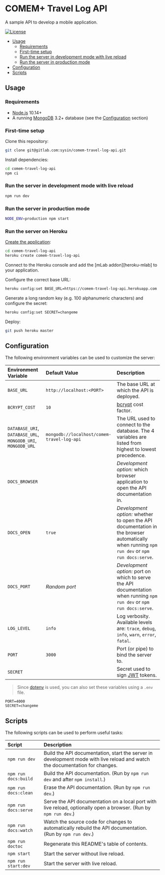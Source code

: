 # COMEM+ Travel Log API

A sample API to develop a mobile application.

[![License](https://img.shields.io/badge/License-MIT-blue.svg)](LICENSE.txt)

<!-- START doctoc generated TOC please keep comment here to allow auto update -->
<!-- DON'T EDIT THIS SECTION, INSTEAD RE-RUN doctoc TO UPDATE -->


- [Usage](#usage)
    - [Requirements](#requirements)
    - [First-time setup](#first-time-setup)
    - [Run the server in development mode with live reload](#run-the-server-in-development-mode-with-live-reload)
    - [Run the server in production mode](#run-the-server-in-production-mode)
- [Configuration](#configuration)
- [Scripts](#scripts)

<!-- END doctoc generated TOC please keep comment here to allow auto update -->



## Usage

### Requirements

* [Node.js][node] 10.14+
* A running [MongoDB][mongodb] 3.2+ database (see the [Configuration](#configuration) section)

### First-time setup

Clone this repository:

```bash
git clone git@gitlab.com:sysin/comem-travel-log-api.git
```

Install dependencies:

```bash
cd comem-travel-log-api
npm ci
```

### Run the server in development mode with live reload

```bash
npm run dev
```

### Run the server in production mode

```bash
NODE_ENV=production npm start
```

### Run the server on Heroku

[Create the application][heroku-create]:

```bash
cd comem-travel-log-api
heroku create comem-travel-log-api
```

Connect to the Heroku console and add the [mLab addon][heroku-mlab] to your application.

Configure the correct base URL:

```bash
heroku config:set BASE_URL=https://comem-travel-log-api.herokuapp.com
```

Generate a long random key (e.g. 100 alphanumeric characters) and configure the secret:

```bash
heroku config:set SECRET=changeme
```

Deploy:

```bash
git push heroku master
```



## Configuration

The following environment variables can be used to customize the server:

Environment Variable                                         | Default Value                              | Description
:---                                                         | :---                                       | :---
`BASE_URL`                                                   | `http://localhost:<PORT>`                  | The base URL at which the API is deployed.
`BCRYPT_COST`                                                | `10`                                       | [bcrypt][bcrypt] cost factor.
`DATABASE_URI`, `DATABASE_URL`, `MONGODB_URI`, `MONGODB_URL` | `mongodb://localhost/comem-travel-log-api` | The URL used to connect to the database. The 4 variables are listed from highest to lowest precedence.
`DOCS_BROWSER`                                               |                                            | *Development option:* which browser application to open the API documentation in.
`DOCS_OPEN`                                                  | `true`                                     | *Development option:* whether to open the API documentation in the browser automatically when running `npm run dev` or `npm run docs:serve`.
`DOCS_PORT`                                                  | *Random port*                              | *Development option:* port on which to serve the API documentation when running `npm run dev` or `npm run docs:serve`.
`LOG_LEVEL`                                                  | `info`                                     | Log verbosity. Available levels are: `trace`, `debug`, `info`, `warn`, `error`, `fatal`.
`PORT`                                                       | `3000`                                     | Port (or pipe) to bind the server to.
`SECRET`                                                     |                                            | Secret used to sign [JWT][jwt] tokens.

> Since [dotenv][dotenv] is used, you can also set these variables using a `.env` file.

```
PORT=4000
SECRET=changeme
```



## Scripts

The following scripts can be used to perform useful tasks:

Script               | Description
:---                 | :---
`npm run dev`        | Build the API documentation, start the server in development mode with live reload and watch the documentation for changes.
`npm run docs:build` | Build the API documentation. (Run by `npm run dev` and after `npm install`.)
`npm run docs:clean` | Erase the API documentation. (Run by `npm run dev`.)
`npm run docs:serve` | Serve the API documentation on a local port with live reload, optionally open a browser. (Run by `npm run dev`.)
`npm run docs:watch` | Watch the source code for changes to automatically rebuild the API documentation. (Run by `npm run dev`.)
`npm run doctoc`     | Regenerate this README's table of contents.
`npm start`          | Start the server without live reload.
`npm run start:dev`  | Start the server with live reload.




[bcrypt]: https://en.wikipedia.org/wiki/Bcrypt
[dotenv]: https://www.npmjs.com/package/dotenv
[heroku-create]: https://devcenter.heroku.com/articles/creating-apps
[jwt]: https://jwt.io
[mongodb]: https://www.mongodb.com
[node]: https://nodejs.org/
